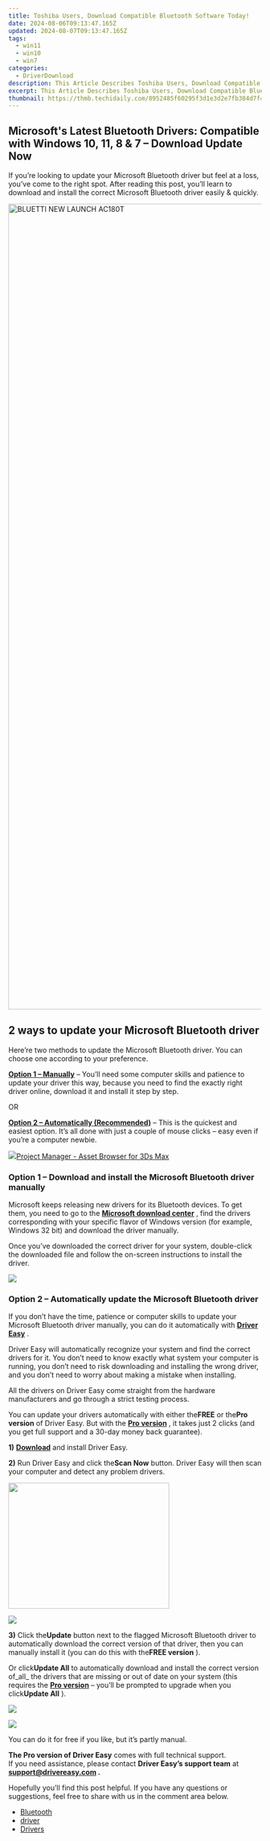 ```yaml
---
title: Toshiba Users, Download Compatible Bluetooth Software Today!
date: 2024-08-06T09:13:47.165Z
updated: 2024-08-07T09:13:47.165Z
tags:
  - win11
  - win10
  - win7
categories:
  - DriverDownload
description: This Article Describes Toshiba Users, Download Compatible Bluetooth Software Today!
excerpt: This Article Describes Toshiba Users, Download Compatible Bluetooth Software Today!
thumbnail: https://thmb.techidaily.com/8952485f60295f3d1e3d2e7fb384d7f4849fc0ba1ac13c5b58f754ed696cbd0a.jpg
---
```


## Microsoft's Latest Bluetooth Drivers: Compatible with Windows 10, 11, 8 & 7 – Download Update Now

If you’re looking to update your Microsoft Bluetooth driver but feel at a loss, you’ve come to the right spot. After reading this post, you’ll learn to download and install the correct Microsoft Bluetooth driver easily & quickly.

<!-- affiliate ads begin -->
<a href="https://bluettieu.pxf.io/c/5597632/2042323/17091" target="_top" id="2042323"><img src="//a.impactradius-go.com/display-ad/17091-2042323" border="0" alt="BLUETTI NEW LAUNCH AC180T" width="3840" height="1600"/></a><img height="0" width="0" src="https://imp.pxf.io/i/5597632/2042323/17091" style="position:absolute;visibility:hidden;" border="0" />
<!-- affiliate ads end -->
## 2 ways to update your Microsoft Bluetooth driver

 Here’re two methods to update the Microsoft Bluetooth driver. You can choose one according to your preference.

**[Option 1 – Manually](https://tools.techidaily.com/drivereasy/download/)**  – You’ll need some computer skills and patience to update your driver this way, because you need to find the exactly right driver online, download it and install it step by step.

OR

**[Option 2 – Automatically (Recommended)](https://www.drivereasy.com/knowledge/microsoft-bluetooth-driver-download-and-update/#option2)**  – This is the quickest and easiest option. It’s all done with just a couple of mouse clicks – easy even if you’re a computer newbie.

<!-- affiliate ads begin -->
<a href="https://secure.2checkout.com/order/checkout.php?PRODS=4709458&QTY=1&AFFILIATE=108875&CART=1"><img src="https://3d-kstudio.com/wp-content/uploads/2014/02/Project-Manager-3D-Models-4-800x800.jpg" border="0">Project Manager - Asset Browser for 3Ds Max</a>
<!-- affiliate ads end -->
### Option 1 – Download and install the Microsoft Bluetooth driver manually

 Microsoft keeps releasing new drivers for its Bluetooth devices. To get them, you need to go to the **[Microsoft download center](https://www.microsoft.com/accessories/en-gb/downloads)**  , find the drivers corresponding with your specific flavor of Windows version (for example, Windows 32 bit) and download the driver manually.

 Once you’ve downloaded the correct driver for your system, double-click the downloaded file and follow the on-screen instructions to install the driver.

<!-- affiliate ads begin -->
<a href="https://shop.copernic.com/order/checkout.php?PRODS=41033091&QTY=1&AFFILIATE=108875&CART=1"><img src="https://secure.2checkout.com/images/merchant/8d30aa96e72440759f74bd2306c1fa3d/Copernic-2023-Affiliate-728x90-Advanced.png" border="0"></a>
<!-- affiliate ads end -->
### Option 2 – Automatically update the Microsoft Bluetooth driver

 If you don’t have the time, patience or computer skills to update your Microsoft Bluetooth driver manually, you can do it automatically with **[Driver Easy](https://tools.techidaily.com/drivereasy/download/)**  .

 Driver Easy will automatically recognize your system and find the correct drivers for it. You don’t need to know exactly what system your computer is running, you don’t need to risk downloading and installing the wrong driver, and you don’t need to worry about making a mistake when installing.

 All the drivers on Driver Easy come straight from the hardware manufacturers and go through a strict testing process.

 You can update your drivers automatically with either the**FREE** or the**Pro version** of Driver Easy. But with the **[Pro version](https://tools.techidaily.com/drivereasy/download/)**  , it takes just 2 clicks (and you get full support and a 30-day money back guarantee).

**1)** **[Download](https://tools.techidaily.com/drivereasy/download/)**  and install Driver Easy.

**2)** Run Driver Easy and click the**Scan Now** button. Driver Easy will then scan your computer and detect any problem drivers.

<!-- affiliate ads begin -->
<a href="https://zonlipartnershipprogram.pxf.io/c/5597632/1821134/17882" target="_top" id="1821134"><img src="//a.impactradius-go.com/display-ad/17882-1821134" border="0" alt="" width="320" height="250"/></a><img height="0" width="0" src="https://imp.pxf.io/i/5597632/1821134/17882" style="position:absolute;visibility:hidden;" border="0" />
<!-- affiliate ads end -->
![](https://images.drivereasy.com/wp-content/uploads/2020/08/de-1-3.jpg)

**3)** Click the**Update** button next to the flagged Microsoft Bluetooth driver to automatically download the correct version of that driver, then you can manually install it (you can do this with the**FREE version** ).

 Or click**Update All** to automatically download and install the correct version of_all_ the drivers that are missing or out of date on your system (this requires the **[Pro version](https://tools.techidaily.com/drivereasy/download/)**  – you’ll be prompted to upgrade when you click**Update All** ).

<!-- affiliate ads begin -->
<a href="https://estore.winxdvd.com/order/checkout.php?PRODS=4612444&QTY=1&AFFILIATE=108875&CART=1"><img src="https://www.winxdvd.com/affiliate/new-banner/pt-728x90.jpg" border="0"></a>
<!-- affiliate ads end -->
![](https://images.drivereasy.com/wp-content/uploads/2020/08/de-2-3.jpg)

 You can do it for free if you like, but it’s partly manual.

**The Pro version of Driver Easy** comes with full technical support.  
 If you need assistance, please contact **Driver Easy’s support team** at **[support@drivereasy.com](https://tools.techidaily.com/drivereasy/download/) .**

 Hopefully you’ll find this post helpful. If you have any questions or suggestions, feel free to share with us in the comment area below.

* [Bluetooth](https://tools.techidaily.com/drivereasy/download/)
* [driver](https://tools.techidaily.com/drivereasy/download/)
* [Drivers](https://tools.techidaily.com/drivereasy/download/)

<ins class="adsbygoogle"
     style="display:block"
     data-ad-format="autorelaxed"
     data-ad-client="ca-pub-7571918770474297"
     data-ad-slot="1223367746"></ins>



<ins class="adsbygoogle"
     style="display:block"
     data-ad-client="ca-pub-7571918770474297"
     data-ad-slot="8358498916"
     data-ad-format="auto"
     data-full-width-responsive="true"></ins>
